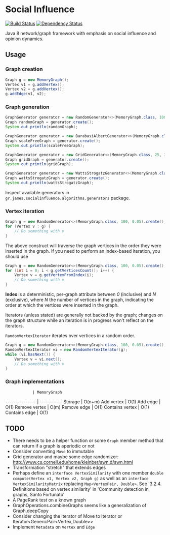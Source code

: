 # Social Influence

[![Build Status](https://travis-ci.org/gstamatelat/social-influence.svg?branch=master)](https://travis-ci.org/gstamatelat/social-influence) [![Dependency Status](https://www.versioneye.com/user/projects/55d2318a265ff6001c00001d/badge.svg?style=flat)](https://www.versioneye.com/user/projects/55d2318a265ff6001c00001d)

Java 8 network/graph framework with emphasis on social influence and opinion dynamics.

## Usage

### Graph creation

```java
Graph g = new MemoryGraph();
Vertex v1 = g.addVertex();
Vertex v2 = g.addVertex();
g.addEdge(v1, v2);
```

### Graph generation

```java
GraphGenerator generator = new RandomGenerator<>(MemoryGraph.class, 100, 0.05);
Graph randomGraph = generator.create();
System.out.println(randomGraph);
```

```java
GraphGenerator generator = new BarabasiAlbertGenerator<>(MemoryGraph.class, 25, 2, 2, 1.0);
Graph scaleFreeGraph = generator.create();
System.out.println(scaleFreeGraph);
```

```java
GraphGenerator generator = new GridGenerator<>(MemoryGraph.class, 25, 35);
Graph gridGraph = generator.create();
System.out.println(gridGraph);
```

```java
GraphGenerator generator = new WattsStrogatzGenerator<>(MemoryGraph.class, 1000, 6, 0.4);
Graph wattsStrogatzGraph = generator.create();
System.out.println(wattsStrogatzGraph);
```

Inspect available generators in `gr.james.socialinfluence.algorithms.generators` package.

### Vertex iteration

```java
Graph g = new RandomGenerator<>(MemoryGraph.class, 100, 0.05).create();
for (Vertex v : g) {
    // Do something with v
}
```

The above construct will traverse the graph vertices in the order they were inserted in the graph. If you need to perform an index-based iteration, you should use

```java
Graph g = new RandomGenerator<>(MemoryGraph.class, 100, 0.05).create();
for (int i = 0; i < g.getVerticesCount(); i++) {
    Vertex v = g.getVertexFromIndex(i);
    // Do something with v
}
```

**Index** is a deterministic, per-graph attribute between *0* (inclusive) and *N* (exclusive), where *N* the number of vertices in the graph, indicating the order at which the vertices were inserted in the graph.

Iterators (unless stated) are generally not backed by the graph; changes on the graph structure while an iteration is in progress won't reflect on the iterators.

`RandomVertexIterator` iterates over vertices in a random order.

```java
Graph g = new RandomGenerator<>(MemoryGraph.class, 100, 0.05).create();
RandomVertexIterator vi = new RandomVertexIterator(g);
while (vi.hasNext()) {
    Vertex v = vi.next();
    // Do something with v
}
```

### Graph implementations

                | MemoryGraph
--------------- | -----------
Storage         | O(n+m)
Add vertex      | O(1)
Add edge        | O(1)
Remove vertex   | O(m)
Remove edge     | O(1)
Contains vertex | O(1)
Contains edge   | O(1)

## TODO

- There needs to be a helper function or some `Graph` member method that can return if a graph is aperiodic or not
- Consider converting `Move` to immutable
- Grid generator and maybe some edge randomizer: http://www.cs.cornell.edu/home/kleinber/swn.d/swn.html
- Transformation "stretch" that extends edges
- Perhaps define an `interface VertexSimilarity` with one member `double compute(Vertex v1, Vertex v2, Graph g)` as well as an `interface VertexSimilarityMatrix` replacing `Map<VertexPair, Double>`. See '3.2.4. Definitions based on vertex similarity' in 'Community detection in graphs, Santo Fortunato'
- A PageRank test on a known graph
- GraphOperations.combineGraphs seems like a generalization of Graph.deepCopy
- Consider changing the iterator of Move to Iterator<MovePoint> or Iterator<GenericPair<Vertex,Double>>
- Implement `Metadata` on `Vertex` and `Edge`
